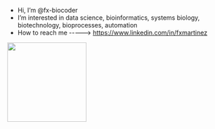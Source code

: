 - Hi, I’m @fx-biocoder
- I’m interested in data science, bioinformatics, systems biology, biotechnology, bioprocesses, automation
- How to reach me -----> https://www.linkedin.com/in/fxmartinez

<img height="180em" src="https://github-readme-stats.vercel.app/api?username=fx-biocoder&show_icons=true&hide_border=true&&count_private=true&include_all_commits=true" />
